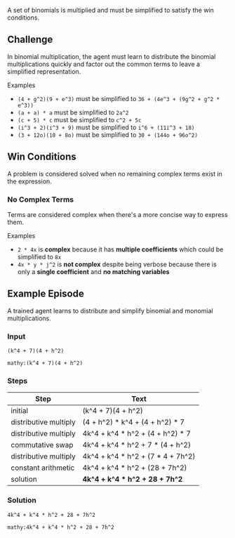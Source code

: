 A set of binomials is multiplied and must be simplified to satisfy the win conditions.

## Challenge

In binomial multiplication, the agent must learn to distribute the binomial multiplications quickly and factor out the common terms to leave a simplified representation.

Examples

- `(4 + g^2)(9 + e^3)` must be simplified to `36 + (4e^3 + (9g^2 + g^2 * e^3))`
- `(a + a) * a` must be simplified to `2a^2`
- `(c + 5) * c` must be simplified to `c^2 + 5c`
- `(i^3 + 2)(i^3 + 9)` must be simplified to `i^6 + (11i^3 + 18)`
- `(3 + 12o)(10 + 8o)` must be simplified to `30 + (144o + 96o^2)`

## Win Conditions

A problem is considered solved when no remaining complex terms exist in the expression.

### No Complex Terms

Terms are considered complex when there's a more concise way to express them.

Examples

- `2 * 4x` is **complex** because it has **multiple coefficients** which could be simplified to `8x`
- `4x * y * j^2` is **not complex** despite being verbose because there is only a **single coefficient** and **no matching variables**

## Example Episode

A trained agent learns to distribute and simplify binomial and monomial multiplications.

### Input

`(k^4 + 7)(4 + h^2)`

`mathy:(k^4 + 7)(4 + h^2)`

### Steps

| Step                  | Text                                |
| --------------------- | ----------------------------------- |
| initial               | (k^4 + 7)(4 + h^2)                  |
| distributive multiply | (4 + h^2) \* k^4 + (4 + h^2) \* 7   |
| distributive multiply | 4k^4 + k^4 \* h^2 + (4 + h^2) \* 7  |
| commutative swap      | 4k^4 + k^4 \* h^2 + 7 \* (4 + h^2)  |
| distributive multiply | 4k^4 + k^4 \* h^2 + (7 \* 4 + 7h^2) |
| constant arithmetic   | 4k^4 + k^4 \* h^2 + (28 + 7h^2)     |
| solution              | **4k^4 + k^4 \* h^2 + 28 + 7h^2**   |

### Solution

`4k^4 + k^4 * h^2 + 28 + 7h^2`

`mathy:4k^4 + k^4 * h^2 + 28 + 7h^2`
